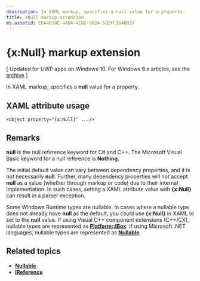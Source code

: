 ```yaml
---
description: In XAML markup, specifies a null value for a property.
title: xNull markup extension
ms.assetid: E6A4038E-4ADA-4E82-9824-582FC16AB037
---
```


# {x:Null} markup extension

\[ Updated for UWP apps on Windows 10. For Windows 8.x articles, see the [archive](http://go.microsoft.com/fwlink/p/?linkid=619132) \]

In XAML markup, specifies a **null** value for a property.

## XAML attribute usage

``` syntax
<object property="{x:Null}" .../>
```

## Remarks

**null** is the null reference keyword for C# and C++. The Microsoft Visual Basic keyword for a null reference is **Nothing**.

The initial default value can vary between dependency properties, and it is not necessarily **null**. Further, many dependency properties will not accept **null** as a value (whether through markup or code) due to their internal implementation. In such cases, setting a XAML attribute value with **{x:Null}** can result in a parser exception.

Some Windows Runtime types are nullable. In cases where a nullable type does not already have **null** as the default, you could use **{x:Null}** in XAML to set to the **null** value. If using Visual C++ component extensions (C++/CX), nullable types are represented as [**Platform::IBox<T>**](https://msdn.microsoft.com/library/windows/apps/xaml/jj606120.aspx). If using Microsoft .NET languages, nullable types are represented as [**Nullable<T>**](https://msdn.microsoft.com/library/windows/apps/xaml/b3h38hb0.aspx).

## Related topics

* [**Nullable<T>**](https://msdn.microsoft.com/library/windows/apps/xaml/b3h38hb0.aspx)
* [**IReference<T>**](https://msdn.microsoft.com/library/windows/apps/br225864)
 



<!--HONumber=Jun16_HO1-->


